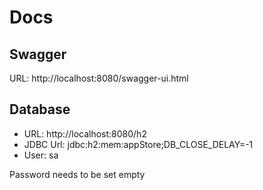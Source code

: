 # Docs

## Swagger

URL: http://localhost:8080/swagger-ui.html

## Database

* URL: http://localhost:8080/h2
* JDBC Url: jdbc:h2:mem:appStore;DB_CLOSE_DELAY=-1
* User: sa

Password needs to be set empty
